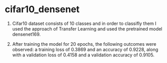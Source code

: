# cifar10_densenet


1. Cifar10 dataset consists of 10 classes and in order to classifly them I used the approach of Transfer Learning and used the pretrained model densenet169.

2. After training the model for 20 epochs, the following outcomes were observed: a training loss of 0.3869 and an accuracy of 0.9228, along with a validation loss of 0.4158 and a validation accuracy of 0.9105.

